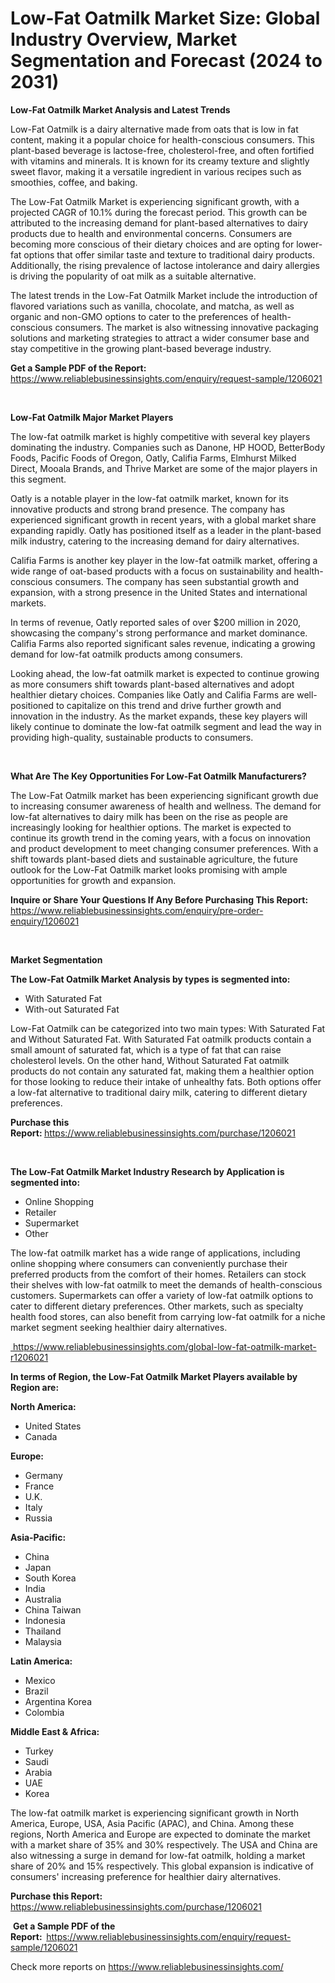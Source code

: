 <p><h1>Low-Fat Oatmilk Market Size: Global Industry Overview, Market Segmentation and Forecast (2024 to 2031)</h1></p><p><strong>Low-Fat Oatmilk Market Analysis and Latest Trends</strong></p>
<p><p>Low-Fat Oatmilk is a dairy alternative made from oats that is low in fat content, making it a popular choice for health-conscious consumers. This plant-based beverage is lactose-free, cholesterol-free, and often fortified with vitamins and minerals. It is known for its creamy texture and slightly sweet flavor, making it a versatile ingredient in various recipes such as smoothies, coffee, and baking.</p><p>The Low-Fat Oatmilk Market is experiencing significant growth, with a projected CAGR of 10.1% during the forecast period. This growth can be attributed to the increasing demand for plant-based alternatives to dairy products due to health and environmental concerns. Consumers are becoming more conscious of their dietary choices and are opting for lower-fat options that offer similar taste and texture to traditional dairy products. Additionally, the rising prevalence of lactose intolerance and dairy allergies is driving the popularity of oat milk as a suitable alternative.</p><p>The latest trends in the Low-Fat Oatmilk Market include the introduction of flavored variations such as vanilla, chocolate, and matcha, as well as organic and non-GMO options to cater to the preferences of health-conscious consumers. The market is also witnessing innovative packaging solutions and marketing strategies to attract a wider consumer base and stay competitive in the growing plant-based beverage industry.</p></p>
<p><strong>Get a Sample PDF of the Report:&nbsp;</strong> <a href="https://www.reliablebusinessinsights.com/enquiry/request-sample/1206021">https://www.reliablebusinessinsights.com/enquiry/request-sample/1206021</a></p>
<p>&nbsp;</p>
<p><strong>Low-Fat Oatmilk Major Market Players</strong></p>
<p><p>The low-fat oatmilk market is highly competitive with several key players dominating the industry. Companies such as Danone, HP HOOD, BetterBody Foods, Pacific Foods of Oregon, Oatly, Califia Farms, Elmhurst Milked Direct, Mooala Brands, and Thrive Market are some of the major players in this segment.</p><p>Oatly is a notable player in the low-fat oatmilk market, known for its innovative products and strong brand presence. The company has experienced significant growth in recent years, with a global market share expanding rapidly. Oatly has positioned itself as a leader in the plant-based milk industry, catering to the increasing demand for dairy alternatives.</p><p>Califia Farms is another key player in the low-fat oatmilk market, offering a wide range of oat-based products with a focus on sustainability and health-conscious consumers. The company has seen substantial growth and expansion, with a strong presence in the United States and international markets.</p><p>In terms of revenue, Oatly reported sales of over $200 million in 2020, showcasing the company's strong performance and market dominance. Califia Farms also reported significant sales revenue, indicating a growing demand for low-fat oatmilk products among consumers.</p><p>Looking ahead, the low-fat oatmilk market is expected to continue growing as more consumers shift towards plant-based alternatives and adopt healthier dietary choices. Companies like Oatly and Califia Farms are well-positioned to capitalize on this trend and drive further growth and innovation in the industry. As the market expands, these key players will likely continue to dominate the low-fat oatmilk segment and lead the way in providing high-quality, sustainable products to consumers.</p></p>
<p>&nbsp;</p>
<p><strong>What Are The Key Opportunities For Low-Fat Oatmilk Manufacturers?</strong></p>
<p><p>The Low-Fat Oatmilk market has been experiencing significant growth due to increasing consumer awareness of health and wellness. The demand for low-fat alternatives to dairy milk has been on the rise as people are increasingly looking for healthier options. The market is expected to continue its growth trend in the coming years, with a focus on innovation and product development to meet changing consumer preferences. With a shift towards plant-based diets and sustainable agriculture, the future outlook for the Low-Fat Oatmilk market looks promising with ample opportunities for growth and expansion.</p></p>
<p><strong>Inquire or Share Your Questions If Any Before Purchasing This Report:</strong> <a href="https://www.reliablebusinessinsights.com/enquiry/pre-order-enquiry/1206021">https://www.reliablebusinessinsights.com/enquiry/pre-order-enquiry/1206021</a></p>
<p>&nbsp;</p>
<p><strong>Market Segmentation</strong></p>
<p><strong>The Low-Fat Oatmilk Market Analysis by types is segmented into:</strong></p>
<p><ul><li>With Saturated Fat</li><li>With-out Saturated Fat</li></ul></p>
<p><p>Low-Fat Oatmilk can be categorized into two main types: With Saturated Fat and Without Saturated Fat. With Saturated Fat oatmilk products contain a small amount of saturated fat, which is a type of fat that can raise cholesterol levels. On the other hand, Without Saturated Fat oatmilk products do not contain any saturated fat, making them a healthier option for those looking to reduce their intake of unhealthy fats. Both options offer a low-fat alternative to traditional dairy milk, catering to different dietary preferences.</p></p>
<p><strong>Purchase this Report:&nbsp;</strong><a href="https://www.reliablebusinessinsights.com/purchase/1206021">https://www.reliablebusinessinsights.com/purchase/1206021</a></p>
<p>&nbsp;</p>
<p><strong>The Low-Fat Oatmilk Market Industry Research by Application is segmented into:</strong></p>
<p><ul><li>Online Shopping</li><li>Retailer</li><li>Supermarket</li><li>Other</li></ul></p>
<p><p>The low-fat oatmilk market has a wide range of applications, including online shopping where consumers can conveniently purchase their preferred products from the comfort of their homes. Retailers can stock their shelves with low-fat oatmilk to meet the demands of health-conscious customers. Supermarkets can offer a variety of low-fat oatmilk options to cater to different dietary preferences. Other markets, such as specialty health food stores, can also benefit from carrying low-fat oatmilk for a niche market segment seeking healthier dairy alternatives.</p></p>
<p><a href="https://www.reliablebusinessinsights.com/global-low-fat-oatmilk-market-r1206021">&nbsp;https://www.reliablebusinessinsights.com/global-low-fat-oatmilk-market-r1206021</a></p>
<p><strong>In terms of Region, the Low-Fat Oatmilk Market Players available by Region are:</strong></p>
<p>
    <p> <strong> North America: </strong>
        <ul>
            <li>United States</li>
            <li>Canada</li>
        </ul>
        </p> 
    <p> <strong> Europe: </strong>
        <ul>
            <li>Germany</li>
            <li>France</li>
            <li>U.K.</li>
            <li>Italy</li>
            <li>Russia</li>
        </ul>
        </p> 
    <p> <strong> Asia-Pacific: </strong>
        <ul>
            <li>China</li>
            <li>Japan</li>
            <li>South Korea</li>
            <li>India</li>
            <li>Australia</li>
            <li>China Taiwan</li>
            <li>Indonesia</li>
            <li>Thailand</li>
            <li>Malaysia</li>
        </ul>
        </p> 
    <p> <strong> Latin America: </strong>
        <ul>
            <li>Mexico</li>
            <li>Brazil</li>
            <li>Argentina Korea</li>
            <li>Colombia</li>
        </ul>
        </p> 
    <p> <strong> Middle East & Africa: </strong>
        <ul>
            <li>Turkey</li>
            <li>Saudi</li>
            <li>Arabia</li>
            <li>UAE</li>
            <li>Korea</li>
        </ul>
    </p>
    </p>
<p><p>The low-fat oatmilk market is experiencing significant growth in North America, Europe, USA, Asia Pacific (APAC), and China. Among these regions, North America and Europe are expected to dominate the market with a market share of 35% and 30% respectively. The USA and China are also witnessing a surge in demand for low-fat oatmilk, holding a market share of 20% and 15% respectively. This global expansion is indicative of consumers' increasing preference for healthier dairy alternatives.</p></p>
<p><strong>Purchase this Report: </strong><a href="https://www.reliablebusinessinsights.com/purchase/1206021">https://www.reliablebusinessinsights.com/purchase/1206021</a></p>
<p>&nbsp;<strong>Get a Sample PDF of the Report:&nbsp;&nbsp;</strong><a href="https://www.reliablebusinessinsights.com/enquiry/request-sample/1206021">https://www.reliablebusinessinsights.com/enquiry/request-sample/1206021</a></p>
<p><strong></strong></p>
<p>Check more reports on <a href="https://www.reliablebusinessinsights.com/">https://www.reliablebusinessinsights.com/</a></p>